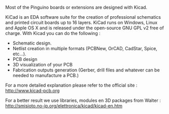 Most of the Pinguino boards or extensions are designed with Kicad.

KiCad is an EDA software suite for the creation of professional schematics and printed circuit boards up to 16 layers. KiCad runs on Windows, Linux and Apple OS X and is released under the open-source GNU GPL v2 free of charge. With Kicad you can do the following :

<ul>
<li>Schematic design.
<li>Netlist creation in multiple formats (PCBNew, OrCAD, CadStar, Spice, etc...).
<li>PCB design
<li>3D visualization of your PCB
<li>Fabrication outputs generation (Gerber, drill files and whatever can be needed to manufacture a PCB.)
</ul>

For a more detailed explanation please refer to the official site : http://www.kicad-pcb.org

For a better result we use libraries, modules en 3D packages from Walter : http://smisioto.no-ip.org/elettronica/kicad/kicad-en.htm
